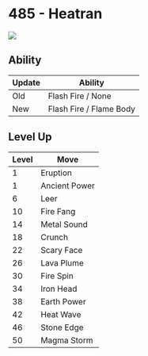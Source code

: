 # 485 - Heatran
![][485]

## Ability

Update | Ability
---    | ---
Old    | Flash Fire / None
New    | Flash Fire / Flame Body

## Level Up

Level | Move
---   | ---
  1   | Eruption
  1   | Ancient Power
  6   | Leer
 10   | Fire Fang
 14   | Metal Sound
 18   | Crunch
 22   | Scary Face
 26   | Lava Plume
 30   | Fire Spin
 34   | Iron Head
 38   | Earth Power
 42   | Heat Wave
 46   | Stone Edge
 50   | Magma Storm



[485]: /img/pokemon/485.png
